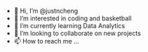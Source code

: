 - 👋 Hi, I’m @justncheng
- 👀 I’m interested in coding and basketball 
- 🌱 I’m currently learning Data Analytics 
- 💞️ I’m looking to collaborate on new projects
- 📫 How to reach me ...

<!---
justncheng/justncheng is a ✨ special ✨ repository because its `README.md` (this file) appears on your GitHub profile.
You can click the Preview link to take a look at your changes.
--->
